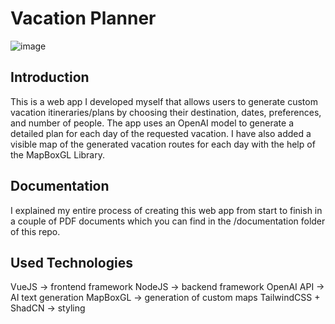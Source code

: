 # Vacation Planner

![image](https://github.com/user-attachments/assets/4d2b2886-4137-4c9c-b7a7-322688c30e8f)


## Introduction
This is a web app I developed myself that allows users to generate custom vacation itineraries/plans by choosing their destination, dates, preferences, and number of people. The app uses an OpenAI model to generate a detailed plan for each day of the requested vacation. I have also added a visible map of the generated vacation routes for each day with the help of the MapBoxGL Library.

## Documentation
I explained my entire process of creating this web app from start to finish in a couple of PDF documents which you can find in the /documentation folder of this repo.

## Used Technologies
VueJS -> frontend framework
NodeJS -> backend framework
OpenAI API -> AI text generation
MapBoxGL -> generation of custom maps
TailwindCSS + ShadCN -> styling
